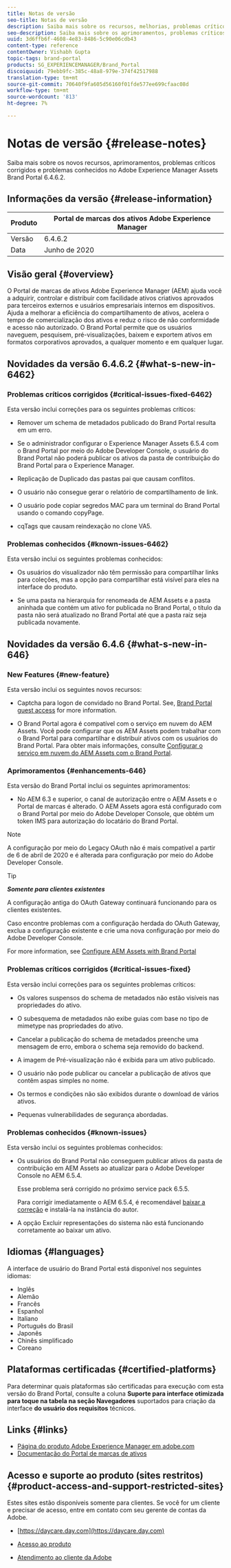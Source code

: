```yaml
---
title: Notas de versão
seo-title: Notas de versão
description: Saiba mais sobre os recursos, melhorias, problemas críticos corrigidos e problemas conhecidos no Adobe Experience Manager Assets Brand Portal 6.4.6.2.
seo-description: Saiba mais sobre os aprimoramentos, problemas críticos corrigidos e problemas conhecidos no Adobe Experience Manager Assets Brand Portal 6.4.6.2.
uuid: 3d6ffb6f-4608-4e83-8486-5c90e06cdb43
content-type: reference
contentOwner: Vishabh Gupta
topic-tags: brand-portal
products: SG_EXPERIENCEMANAGER/Brand_Portal
discoiquuid: 79ebb9fc-385c-48a8-979e-374f42517988
translation-type: tm+mt
source-git-commit: 70640f9fa605d56160f01fde577ee699cfaac08d
workflow-type: tm+mt
source-wordcount: '813'
ht-degree: 7%

---
```



# Notas de versão {#release-notes}

Saiba mais sobre os novos recursos, aprimoramentos, problemas críticos corrigidos e problemas conhecidos no Adobe Experience Manager Assets Brand Portal 6.4.6.2.

## Informações da versão {#release-information}

| Produto | Portal de marcas dos ativos Adobe Experience Manager |
|---|---|
| Versão | 6.4.6.2 |
| Data | Junho de 2020 |

## Visão geral {#overview}

O Portal de marcas de ativos Adobe Experience Manager (AEM) ajuda você a adquirir, controlar e distribuir com facilidade ativos criativos aprovados para terceiros externos e usuários empresariais internos em dispositivos. Ajuda a melhorar a eficiência do compartilhamento de ativos, acelera o tempo de comercialização dos ativos e reduz o risco de não conformidade e acesso não autorizado. O Brand Portal permite que os usuários naveguem, pesquisem, pré-visualizações, baixem e exportem ativos em formatos corporativos aprovados, a qualquer momento e em qualquer lugar.

## Novidades da versão 6.4.6.2 {#what-s-new-in-6462}

### Problemas críticos corrigidos {#critical-issues-fixed-6462}

Esta versão inclui correções para os seguintes problemas críticos:

* Remover um schema de metadados publicado do Brand Portal resulta em um erro.

* Se o administrador configurar o Experience Manager Assets 6.5.4 com o Brand Portal por meio do Adobe Developer Console, o usuário do Brand Portal não poderá publicar os ativos da pasta de contribuição do Brand Portal para o Experience Manager.

* Replicação de Duplicado das pastas pai que causam conflitos.

* O usuário não consegue gerar o relatório de compartilhamento de link.

* O usuário pode copiar segredos MAC para um terminal do Brand Portal usando o comando copyPage.

* cqTags que causam reindexação no clone VA5.


### Problemas conhecidos {#known-issues-6462}

Esta versão inclui os seguintes problemas conhecidos:

* Os usuários do visualizador não têm permissão para compartilhar links para coleções, mas a opção para compartilhar está visível para eles na interface do produto.

* Se uma pasta na hierarquia for renomeada de AEM Assets e a pasta aninhada que contém um ativo for publicada no Brand Portal, o título da pasta não será atualizado no Brand Portal até que a pasta raiz seja publicada novamente.


## Novidades da versão 6.4.6 {#what-s-new-in-646}

### New Features {#new-feature}

Esta versão inclui os seguintes novos recursos:

* Captcha para logon de convidado no Brand Portal. See, [Brand Portal guest access](../using/guest-access.md) for more information.

* O Brand Portal agora é compatível com o serviço em nuvem do AEM Assets. Você pode configurar que os AEM Assets podem trabalhar com o Brand Portal para compartilhar e distribuir ativos com os usuários do Brand Portal.
Para obter mais informações, consulte [Configurar o serviço em nuvem do AEM Assets com o Brand Portal](https://docs.adobe.com/content/help/en/experience-manager-cloud-service/assets/brand-portal/configure-aem-assets-with-brand-portal.html).

### Aprimoramentos {#enhancements-646}

Esta versão do Brand Portal inclui os seguintes aprimoramentos:

* No AEM 6.3 e superior, o canal de autorização entre o AEM Assets e o Portal de marcas é alterado. O AEM Assets agora está configurado com o Brand Portal por meio do Adobe Developer Console, que obtém um token IMS para autorização do locatário do Brand Portal.

>[!NOTE]
>
>A configuração por meio do Legacy OAuth não é mais compatível a partir de 6 de abril de 2020 e é alterada para configuração por meio do Adobe Developer Console.

>[!TIP]
>
>***Somente para clientes existentes***
>
>A configuração antiga do OAuth Gateway continuará funcionando para os clientes existentes.
>
>Caso encontre problemas com a configuração herdada do OAuth Gateway, exclua a configuração existente e crie uma nova configuração por meio do Adobe Developer Console.

For more information, see [Configure AEM Assets with Brand Portal](configure-aem-assets-with-brand-portal.md)

### Problemas críticos corrigidos {#critical-issues-fixed}

Esta versão inclui correções para os seguintes problemas críticos:

* Os valores suspensos do schema de metadados não estão visíveis nas propriedades do ativo.

* O subesquema de metadados não exibe guias com base no tipo de mimetype nas propriedades do ativo.

* Cancelar a publicação do schema de metadados preenche uma mensagem de erro, embora o schema seja removido do backend.

* A imagem de Pré-visualização não é exibida para um ativo publicado.

* O usuário não pode publicar ou cancelar a publicação de ativos que contêm aspas simples no nome.

* Os termos e condições não são exibidos durante o download de vários ativos.

* Pequenas vulnerabilidades de segurança abordadas.

### Problemas conhecidos {#known-issues}

Esta versão inclui os seguintes problemas conhecidos:

* Os usuários do Brand Portal não conseguem publicar ativos da pasta de contribuição em AEM Assets ao atualizar para o Adobe Developer Console no AEM 6.5.4.

   Esse problema será corrigido no próximo service pack 6.5.5.

   Para corrigir imediatamente o AEM 6.5.4, é recomendável [baixar a correção](https://www.adobeaemcloud.com/content/marketplace/marketplaceProxy.html?packagePath=/content/companies/public/adobe/packages/cq650/hotfix/cq-6.5.0-hotfix-33041) e instalá-la na instância do autor.

* A opção Excluir representações do sistema não está funcionando corretamente ao baixar um ativo.


## Idiomas {#languages}

A interface de usuário do Brand Portal está disponível nos seguintes idiomas:

* Inglês
* Alemão
* Francês
* Espanhol
* Italiano
* Português do Brasil
* Japonês
* Chinês simplificado
* Coreano

## Plataformas certificadas {#certified-platforms}

Para determinar quais plataformas são certificadas para execução com esta versão do Brand Portal, consulte a coluna **Suporte para interface otimizada para toque na tabela na seção Navegadores** suportados para criação da interface **do usuário dos requisitos** [](https://helpx.adobe.com/experience-manager/6-4/sites/deploying/using/technical-requirements.html)técnicos.

## Links {#links}

* [Página do produto Adobe Experience Manager em adobe.com](http://www.adobe.com/in/marketing-cloud/experience-manager.html)
* [Documentação do Portal de marcas de ativos](https://helpx.adobe.com/br/experience-manager/brand-portal/user-guide.html)

## Acesso e suporte ao produto (sites restritos) {#product-access-and-support-restricted-sites}

Estes sites estão disponíveis somente para clientes. Se você for um cliente e precisar de acesso, entre em contato com seu gerente de contas da Adobe.

* [https://daycare.day.com](https://daycare.day.com)

* [Acesso ao produto](https://login.marketing.adobe.com)

* [Atendimento ao cliente da Adobe](https://helpx.adobe.com/contact.html)
